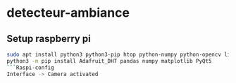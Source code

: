 # detecteur-ambiance

## Setup raspberry pi
```bash
sudo apt install python3 python3-pip htop python-numpy python-opencv libopencv-dev
python3 -m pip install Adafruit_DHT pandas numpy matplotlib PyQt5
```Raspi-config
Interface -> Camera activated

